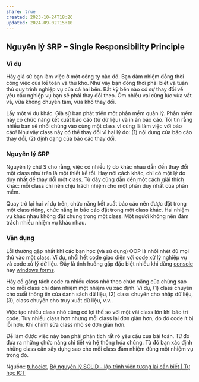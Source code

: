```yaml
---
share: true
created: 2023-10-24T18:26
updated: 2024-09-02T15:10
---
```

## Nguyên lý SRP – Single Responsibility Principle

### Ví dụ

Hãy giả sử bạn làm việc ở một công ty nào đó. Bạn đảm nhiệm đồng thời công việc của kế toán và thủ kho. Như vậy bạn đồng thời phải biết và tuân thủ quy trình nghiệp vụ của cả hai bên. Bất kỳ bên nào có sự thay đổi về yêu cầu nghiệp vụ bạn sẽ phải thay đổi theo. Ôm nhiều vai cùng lúc vừa vất vả, vừa không chuyên tâm, vừa khó thay đổi.

Lấy một ví dụ khác. Giả sử bạn phát triển một phần mềm quản lý. Phần mềm này có chức năng kết xuất báo cáo (từ dữ liệu) và in ấn báo cáo. Tôi tin rằng nhiều bạn sẽ nhồi chúng vào cùng một class vì cùng là làm việc với báo cáo! Như vậy class này có thể thay đổi vì hai lý do: (1) nội dung của báo cáo thay đổi, (2) định dạng của báo cáo thay đổi.

### Nguyên lý SRP

Nguyên lý chữ S cho rằng, việc có nhiều lý do khác nhau dẫn đến thay đổi một class như trên là một thiết kế tồi. Hay nói cách khác, chỉ có một lý do duy nhất để thay đổi một class. Từ đây cũng dẫn đến một cách giải thích khác: mỗi class chỉ nên chịu trách nhiệm cho một phần duy nhất của phần mềm.

Quay trở lại hai ví dụ trên, chức năng kết xuất báo cáo nên được đặt trong một class riêng, chức năng in báo cáo đặt trong một class khác. Hai nhiệm vụ khác nhau không đặt chung trong một class. Một người không nên đảm trách nhiều nhiệm vụ khác nhau.

### Vận dụng

Lỗi thường gặp nhất khi các bạn học (và sử dụng) OOP là nhồi nhét đủ mọi thứ vào một class. Ví dụ, nhồi hết code giao diện với code xử lý nghiệp vụ và code xử lý dữ liệu. Đây là tình huống gặp đặc biệt nhiều khi dùng [console](https://tuhocict.com/net-console-mvc-library-1/) hay [windows forms](https://tuhocict.com/giai-phap-winforms-1-phan-tich-van-de-bai-toan-minh-hoa/).

Hãy cố gắng tách code ra nhiều class nhỏ theo chức năng của chúng sao cho mỗi class chỉ đảm nhiệm một nhiệm vụ xác định. Ví dụ, (1) class chuyên cho xuất thông tin của danh sách dữ liệu, (2) class chuyên cho nhập dữ liệu, (3), class chuyên cho truy xuất dữ liệu, v.v..

Việc tạo nhiều class nhỏ cũng có lợi thế so với một vài class lớn khi bảo trì code. Tuy nhiều class hơn nhưng mỗi class lại đơn giản hơn, do đó code ít bị lỗi hơn. Khi chỉnh sửa class nhỏ sẽ đơn giản hơn.

Để làm được việc này bạn phải phân tích rất rõ yêu cầu của bài toán. Từ đó đưa ra những chức năng chi tiết và hệ thống hóa chúng. Từ đó bạn xác định những class cần xây dựng sao cho mỗi class đảm nhiệm đúng một nhiệm vụ trong đó.

Nguồn:: [tuhocict](../../../%CE%9E%20Ngu%E1%BB%93n%20v%C3%A0%20t%C3%A0i%20nguy%C3%AAn%20h%E1%BB%97%20tr%E1%BB%A3/%CE%9E%20Ngu%E1%BB%93n/tuhocict.md), [Bộ nguyên lý SOLID - lập trình viên tương lai cần biết | Tự học ICT](https://tuhocict.com/bo-nguyen-ly-solid-lap-trinh-vien-tuong-lai-can-biet/)
